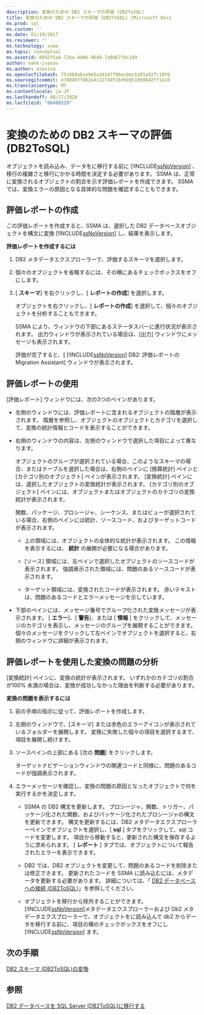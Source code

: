 ```yaml
---
description: 変換のための DB2 スキーマの評価 (DB2ToSQL)
title: 変換のための DB2 スキーマの評価 (DB2ToSQL) |Microsoft Docs
ms.prod: sql
ms.custom: ''
ms.date: 01/19/2017
ms.reviewer: ''
ms.technology: ssma
ms.topic: conceptual
ms.assetid: 8892f5a4-72ba-4406-8649-7a9d67f4c1d9
author: nahk-ivanov
ms.author: alexiva
ms.openlocfilehash: 7516b8abce9e5a3d147796ec0acb101a92fc18f0
ms.sourcegitcommit: e700497f962e4c2274df16d9e651059b42ff1a10
ms.translationtype: MT
ms.contentlocale: ja-JP
ms.lasthandoff: 08/17/2020
ms.locfileid: "88480529"
---
```

# <a name="assessing-db2-schemas-for-conversion-db2tosql"></a>変換のための DB2 スキーマの評価 (DB2ToSQL)
オブジェクトを読み込み、データをに移行する前に [!INCLUDE[ssNoVersion](../../includes/ssnoversion-md.md)] 、移行の複雑さと移行にかかる時間を決定する必要があります。 SSMA は、正常に変換されるオブジェクトの割合を示す評価レポートを作成できます。 SSMA では、変換エラーの原因となる具体的な問題を確認することもできます。  
  
## <a name="creating-assessment-reports"></a>評価レポートの作成  
この評価レポートを作成すると、SSMA は、選択した DB2 データベースオブジェクトを構文に変換 [!INCLUDE[ssNoVersion](../../includes/ssnoversion-md.md)] し、結果を表示します。  
  
**評価レポートを作成するには**  
  
1.  DB2 メタデータエクスプローラーで、評価するスキーマを選択します。  
  
2.  個々のオブジェクトを省略するには、その横にあるチェックボックスをオフにします。  
  
3.  [ **スキーマ**] を右クリックし、[ **レポートの作成**] を選択します。  
  
    オブジェクトを右クリックし、[ **レポートの作成**] を選択して、個々のオブジェクトを分析することもできます。  
  
    SSMA により、ウィンドウの下部にあるステータスバーに進行状況が表示されます。 出力ウィンドウが表示されている場合は、[出力] ウィンドウにメッセージも表示されます。  
  
    評価が完了すると、[ [!INCLUDE[ssNoVersion](../../includes/ssnoversion-md.md)] DB2: 評価レポートの Migration Assistant] ウィンドウが表示されます。  
  
## <a name="using-assessment-reports"></a>評価レポートの使用  
[評価レポート] ウィンドウには、次の3つのペインがあります。  
  
-   左側のウィンドウには、評価レポートに含まれるオブジェクトの階層が表示されます。 階層を参照し、オブジェクトのオブジェクトとカテゴリを選択して、変換の統計情報とコードを表示することができます。  
  
-   右側のウィンドウの内容は、左側のウィンドウで選択した項目によって異なります。  
  
    オブジェクトのグループが選択されている場合、このようなスキーマの場合、またはテーブルを選択した場合は、右側のペインに [換算統計] ペインと [カテゴリ別のオブジェクト] ペインが表示されます。 [変換統計] ペインには、選択したオブジェクトの変換統計が表示されます。 [カテゴリ別のオブジェクト] ペインには、オブジェクトまたはオブジェクトのカテゴリの変換統計が表示されます。  
  
    関数、パッケージ、プロシージャ、シーケンス、またはビューが選択されている場合、右側のペインには統計、ソースコード、およびターゲットコードが表示されます。  
  
    -   上の領域には、オブジェクトの全体的な統計が表示されます。 この情報を表示するには、 **統計** の展開が必要になる場合があります。  
  
    -   [ソース] 領域には、左ペインで選択したオブジェクトのソースコードが表示されます。 強調表示された領域には、問題のあるソースコードが表示されます。  
  
    -   ターゲット領域には、変換されたコードが表示されます。 赤いテキストは、問題のあるコードとエラーメッセージを示しています。  
  
-   下部のペインには、メッセージ番号でグループ化された変換メッセージが表示されます。 [ **エラー**]、[ **警告**]、または [ **情報** ] をクリックして、メッセージのカテゴリを表示し、メッセージのグループを展開することができます。 個々のメッセージをクリックして左ペインでオブジェクトを選択すると、右側のウィンドウに詳細が表示されます。  
  
## <a name="analyzing-conversion-problems-by-using-the-assessment-report"></a>評価レポートを使用した変換の問題の分析  
[変換統計] ペインに、変換の統計が表示されます。 いずれかのカテゴリの割合が100% 未満の場合は、変換が成功しなかった理由を判断する必要があります。  
  
**変換の問題を表示するには**  
  
1.  前の手順の指示に従って、評価レポートを作成します。  
  
2.  左側のウィンドウで、[スキーマ] または赤色のエラーアイコンが表示されているフォルダーを展開します。 変換に失敗した個々の項目を選択するまで、項目を展開し続けます。  
  
3.  ソースペインの上部にある [次の **問題**] をクリックします。  
  
    ターゲットナビゲーションウィンドウの関連コードと同様に、問題のあるコードが強調表示されます。  
  
4.  エラーメッセージを確認し、変換の問題の原因となったオブジェクトで何を実行するかを決定します。  
  
    -   SSMA の DB2 構文を更新します。 プロシージャ、関数、トリガー、パッケージ化された関数、およびパッケージ化されたプロシージャの構文を更新できます。 構文を更新するには、DB2 メタデータエクスプローラーペインでオブジェクトを選択し、[ **sql** ] タブをクリックして、sql コードを変更します。 項目から移動すると、更新された構文を保存するように求められます。 [ **レポート** ] タブでは、オブジェクトについて報告されたエラーを表示できます。  
  
    -   DB2 では、DB2 オブジェクトを変更して、問題のあるコードを削除または修正できます。 更新されたコードを SSMA に読み込むには、メタデータを更新する必要があります。 詳細については、「 [DB2 データベースへの接続 &#40;DB2ToSQL&#41;](../../ssma/db2/connecting-to-db2-database-db2tosql.md)」を参照してください。  
  
    -   オブジェクトを移行から除外することができます。 [!INCLUDE[ssNoVersion](../../includes/ssnoversion-md.md)]メタデータエクスプローラーおよび Db2 メタデータエクスプローラーで、オブジェクトをに読み込んで db2 からデータを移行する前に、項目の横のチェックボックスをオフにし [!INCLUDE[ssNoVersion](../../includes/ssnoversion-md.md)] ます。  
  
## <a name="next-step"></a>次の手順  
[DB2 スキーマ &#40;DB2ToSQL&#41;の変換 ](../../ssma/db2/converting-db2-schemas-db2tosql.md)  
  
## <a name="see-also"></a>参照  
[DB2 データベースを SQL Server &#40;DB2ToSQL&#41;に移行する ](../../ssma/db2/migrating-db2-databases-to-sql-server-db2tosql.md)  
  

